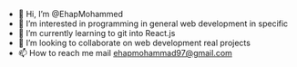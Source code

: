 - 👋 Hi, I’m @EhapMohammed
- 👀 I’m interested in programming in general web development in specific
- 🌱 I’m currently learning to git into React.js 
- 💞️ I’m looking to collaborate on web development real projects
- 📫 How to reach me mail ehapmohammad97@gmail.com

<!---
EhapMohammed/EhapMohammed is a ✨ special ✨ repository because its `README.md` (this file) appears on your GitHub profile.
You can click the Preview link to take a look at your changes.
--->
